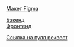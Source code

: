[Макет Figma](https://www.figma.com/file/RTvb0HmrfEfokwku30TLfL/Diploma-(Copy)?type=design&node-id=932-2802&mode=design&t=g3h1Z2TqoagZ3jEa-0)

[Бэкенд](https://github.com/PumpkinPancake/movies-explorer-api)  
[Фронтенд](https://github.com/PumpkinPancake/movies-explorer-frontend)  

[Ссылка на пулл реквест](https://github.com/PumpkinPancake/movies-explorer-frontend/pull/1)
